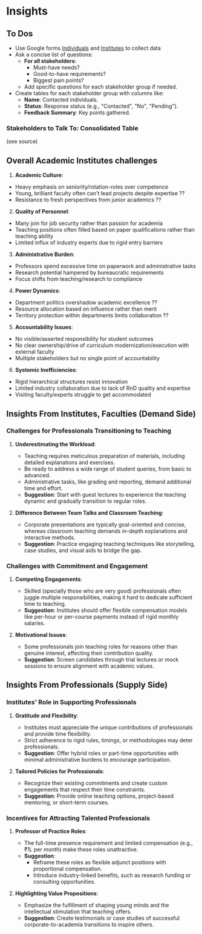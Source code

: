 # Insights

## To Dos
- Use Google forms [Individuals](./DoNew_VidyaSetu_Survey_Individual.md) and [Institutes](./DoNew_VidyaSetu_Survey_Institutes.md) to collect data
- Ask a concise list of questions:  
	- **For all stakeholders**:  
	  - Must-have needs?  
	  - Good-to-have requirements?  
	  - Biggest pain points?  
	- Add specific questions for each stakeholder group if needed.  
- Create tables for each stakeholder group with columns like:  
	- **Name**: Contacted individuals.  
	- **Status**: Response status (e.g., "Contacted", "No", "Pending").  
	- **Feedback Summary**: Key points gathered.  

### Stakeholders to Talk To: Consolidated Table  

(see source)
<!-- 

| **Category**         | **Name**               | **College/Relation**       | **Status**     | **Feedback Summary**               |  
|-----------------------|------------------------|----------------------------|----------------|------------------------------------|  
| **Teachers**          | Mrudul Dixit          | Cummins                    | No             | --                                 |  
|                       | Makarand Velankar     | Cummins                    | No             | --                                 |  
|                       | Nagesh Chaugule       | CoEP                       | Contacted      | Awaiting response                 |  
|                       | Ohol                  | CoEP                       | Contacted      | Awaiting response                 |  
|                       | Mohite                | CoEP                       | Contacted      | Awaiting response                 |  
|                       | Nimbalkar             | MIT-WPU                   | BoS member     | Awaiting response                 |  
|                       | Jyothi                | MIT-WPU                   | BoS member     | Awaiting response                 |  
|                       | (Unspecified names)   | PCCOE                      | Pending        | --                                 |  
|                       | (Unspecified names)   | VIT                        | Pending        | --                                 |  
|                       | (Unspecified names)   | VIIT                       | Pending        | --                                 |  
| **Students**          | Reeya and friends     | Students                   | Contacted      | Awaiting response                 |  
|                       | Arjun Deodhar         | Student                    | Contacted      | Awaiting response                 |  
|                       | Deepak Thite (son)    | Student                    | Contacted      | Awaiting response                 |  
| **Experts Who Teach** | Atul Kahate           | Industry-Academia Expert   | Contacted      | Awaiting response                 |  
|                       | Anjali Kulkarni       | Expert                     | Contacted      | Awaiting response                 |  
|                       | Sanjay Sane           | Expert                     | Contacted      | Awaiting response                 |  
|                       | Emails received       | Various sources            | Pending review | To be summarized                  |  
|                       | LinkedIn messages     | Various sources            | Pending review | To be summarized                  |  
| **FDP Organizers**    | (Unspecified names)   | Each college               | To be identified | --                                |  
| **Industry-Academia Coordinators** | (Unspecified names) | Each college (NIRF Submissions) | To be identified | --                             |  

 -->
 
## Overall Academic Institutes challenges

1. **Academic Culture**: 
- Heavy emphasis on seniority/rotation-roles over competence
- Young, brilliant faculty often can't lead projects despite expertise ??
- Resistance to fresh perspectives from junior academics ??

2. **Quality of Personnel**:
- Many join for job security rather than passion for academia
- Teaching positions often filled based on paper qualifications rather than teaching ability
- Limited influx of industry experts due to rigid entry barriers

3. **Administrative Burden**:
- Professors spend excessive time on paperwork and administrative tasks
- Research potential hampered by bureaucratic requirements
- Focus shifts from teaching/research to compliance

4. **Power Dynamics**:
- Department politics overshadow academic excellence ??
- Resource allocation based on influence rather than merit
- Territory protection within departments limits collaboration ??

5. **Accountability Issues**:
- No visible/asserted responsibility for student outcomes
- No clear ownership/drive of curriculum modernization/execution with external faculty
- Multiple stakeholders but no single point of accountability

6. **Systemic Inefficiencies**:
- Rigid hierarchical structures resist innovation
- Limited industry collaboration due to lack of RnD quality and expertise
- Visiting faculty/experts struggle to get accommodated


## Insights From Institutes, Faculties (Demand Side)

### **Challenges for Professionals Transitioning to Teaching**  
1. **Underestimating the Workload**:  
   - Teaching requires meticulous preparation of materials, including detailed explanations and exercises.  
   - Be ready to address a wide range of student queries, from basic to advanced.  
   - Administrative tasks, like grading and reporting, demand additional time and effort.  
   - **Suggestion**: Start with guest lectures to experience the teaching dynamic and gradually transition to regular roles.  

2. **Difference Between Team Talks and Classroom Teaching**:  
   - Corporate presentations are typically goal-oriented and concise, whereas classroom teaching demands in-depth explanations and interactive methods.  
   - **Suggestion**: Practice engaging teaching techniques like storytelling, case studies, and visual aids to bridge the gap.  
### **Challenges with Commitment and Engagement**  
1. **Competing Engagements**:  
   - Skilled (specially those who are very good) professionals often juggle multiple responsibilities, making it hard to dedicate sufficient time to teaching.  
   - **Suggestion**: Institutes should offer flexible compensation models like per-hour or per-course payments instead of rigid monthly salaries.  

2. **Motivational Issues**:  
   - Some professionals join teaching roles for reasons other than genuine interest, affecting their contribution quality.  
   - **Suggestion**: Screen candidates through trial lectures or mock sessions to ensure alignment with academic values.     

## Insights From Professionals  (Supply Side)

### **Institutes' Role in Supporting Professionals**  
1. **Gratitude and Flexibility**:  
   - Institutes must appreciate the unique contributions of professionals and provide time flexibility.  
   - Strict adherence to rigid rules, timings, or methodologies may deter professionals.  
   - **Suggestion**: Offer hybrid roles or part-time opportunities with minimal administrative burdens to encourage participation.  

2. **Tailored Policies for Professionals**:  
   - Recognize their existing commitments and create custom engagements that respect their time constraints.  
   - **Suggestion**: Provide online teaching options, project-based mentoring, or short-term courses.  

### **Incentives for Attracting Talented Professionals**  
1. **Professor of Practice Roles**:  
   - The full-time presence requirement and limited compensation (e.g., ₹1L per month) make these roles unattractive.  
   - **Suggestion**:  
     - Reframe these roles as flexible adjunct positions with proportional compensation.  
     - Introduce industry-linked benefits, such as research funding or consulting opportunities.  

2. **Highlighting Value Propositions**:  
   - Emphasize the fulfillment of shaping young minds and the intellectual stimulation that teaching offers.  
   - **Suggestion**: Create testimonials or case studies of successful corporate-to-academia transitions to inspire others.  
 